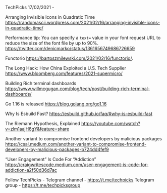 TechPicks 17/02/2021 -

Arranging Invisible Icons in Quadratic Time
https://randomascii.wordpress.com/2021/02/16/arranging-invisible-icons-in-quadratic-time/

Performance tip: You can specify a `text=` value in your font request URL to reduce the size of the font file by up to 90%.
https://twitter.com/denicmarko/status/1361656749686726659

Functorio
https://bartoszmilewski.com/2021/02/16/functorio/.

The Long Hack: How China Exploited a U.S. Tech Supplier
https://www.bloomberg.com/features/2021-supermicro/

Building Rich terminal dashboards
https://www.willmcgugan.com/blog/tech/post/building-rich-terminal-dashboards/

Go 1.16 is released
https://blog.golang.org/go1.16

Why Is Esbuild Fast?
https://esbuild.github.io/faq/#why-is-esbuild-fast

The Riemann Hypothesis, Explained
https://youtube.com/watch?v=zlm1aajH6gY&feature=share

Another variant to compromise frontend developers by malicious packages
https://csal.medium.com/another-variant-to-compromise-frontend-developers-by-malicious-packages-b724dd4fef9

“User Engagement” Is Code For “Addiction”
https://craigwritescode.medium.com/user-engagement-is-code-for-addiction-a2f50d36d7ac

Follow TechPicks -
Telegram channel - https://t.me/techpicks
Telegram group - https://t.me/techpicksgroup